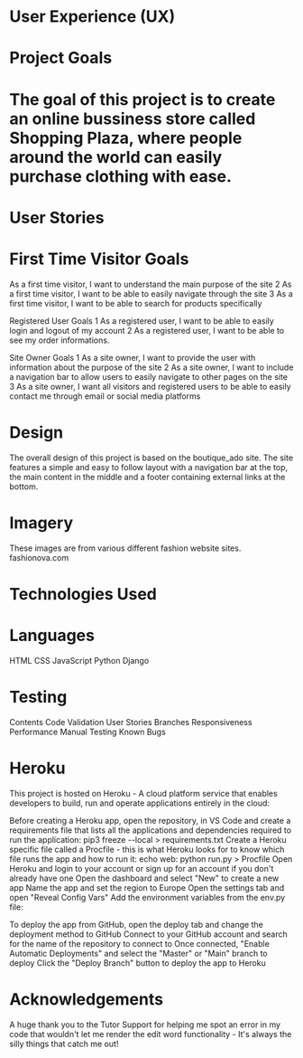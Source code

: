 # User Experience (UX)

# Project Goals
# The goal of this project is to create an online bussiness store called Shopping Plaza, where people around the world can easily purchase clothing with ease.

# User Stories
# First Time Visitor Goals
 As a first time visitor, I want to understand the main purpose of the site
2 As a first time visitor, I want to be able to easily navigate through the site
3 As a first time visitor, I want to be able to search for products specifically

Registered User Goals
1 As a registered user, I want to be able to easily login and logout of my account
2 As a registered user, I want to be able to see my order informations.

Site Owner Goals
1 As a site owner, I want to provide the user with information about the purpose of the site
2 As a site owner, I want to include a navigation bar to allow users to easily navigate to other pages on the site
3 As a site owner, I want all visitors and registered users to be able to easily contact me through email or social media platforms

# Design
The overall design of this project is based on the boutique_ado site. 
The site features a simple and easy to follow layout with a navigation bar at the top,
the main content in the middle and a footer containing external links at the bottom.

# Imagery

These images are from various different fashion website sites. 
fashionova.com

# Technologies Used
# Languages
HTML
CSS
JavaScript
Python
Django

# Testing 
Contents
Code Validation
User Stories
Branches
Responsiveness
Performance
Manual Testing
Known Bugs

# Heroku
This project is hosted on Heroku - A cloud platform service that enables developers to build, 
run and operate applications entirely in the cloud:

Before creating a Heroku app, open the repository,
in VS Code and create a requirements file that lists all the applications
and dependencies required to run the application: pip3 freeze --local > requirements.txt
Create a Heroku specific file called a Procfile - 
this is what Heroku looks for to know which file runs the app and how to run it: echo web: python run.py > Procfile
Open Heroku and login to your account or sign up for an account if you don't already have one
Open the dashboard and select "New" to create a new app
Name the app and set the region to Europe
Open the settings tab and open "Reveal Config Vars"
Add the environment variables from the env.py file:

To deploy the app from GitHub, open the deploy tab and change the deployment method to GitHub
Connect to your GitHub account and search for the name of the repository to connect to
Once connected, "Enable Automatic Deployments" and select the "Master" or "Main" branch to deploy
Click the "Deploy Branch" button to deploy the app to Heroku

# Acknowledgements

A huge thank you to the Tutor Support for helping me spot an error in my code 
that wouldn't let me render the edit word functionality - 
It's always the silly things that catch me out!
